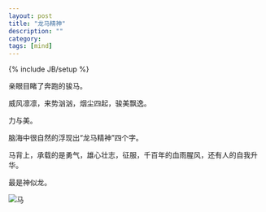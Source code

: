 ```yaml
---
layout: post
title: "龙马精神"
description: ""
category: 
tags: [mind]
---
```

{% include JB/setup %}

亲眼目睹了奔跑的骏马。

威风凛凛，来势汹汹，烟尘四起，骏美飘逸。

力与美。

脑海中很自然的浮现出“龙马精神”四个字。

马背上，承载的是勇气，雄心壮志，征服，千百年的血雨腥风，还有人的自我升华。

最是神似龙。

![马](http://ww2.sinaimg.cn/large/005Jo1fAjw1el2qo8y4vhj32io1w0b2b.jpg)
